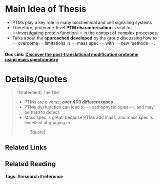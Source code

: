 # Main Idea of Thesis

- PTMs play a key role in many biochemical and cell signalling systems
- Therefore, proteome-level **PTM characterisation** is vital for ==investigating protein function== in the context of complex processes.
- Talks about the **approached developed** by the group discussing how to ==overcome== limitations in ==mass spec== with ==new methods==.

#### Doc Link: [Discover the post‐translational modification proteome using **mass spectrometry**](https://onlinelibrary.wiley.com/doi/abs/10.1002/cjoc.202000515?casa_token=DDRr73PXckgAAAAA:-AG2zXpbYebTHEB-LRE-wa5mtyibzf5lRUBx7jjq-YlI9ILLG7DkQvq_sQ-DLLSuLI1kFCrB3Yyjrf4)


# Details/Quotes

> [!statement] The Gist
> - PTMs are diverse; **over 400 different types**
> - PTMs dysfunction can lead to ==pathophysiologies==, and may be hard to detect. 
> - Mass spec is great! because PTMs add mass, and mass spec is excellent at guaging m
> >[!quote]




## Related Links

## Related Reading



#### Tags: #research #reference 